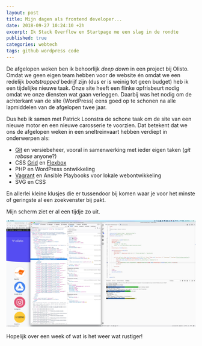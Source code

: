 ```yaml
---
layout: post
title: Mijn dagen als frontend developer...
date: 2018-09-27 10:24:10 +2h
excerpt: Ik Stack Overflow en Startpage me een slag in de rondte
published: true
categories: webtech
tags: github wordpress code
---
```

De afgelopen weken ben ik behoorlijk _deep down_ in een project bij Olisto. Omdat we geen eigen team hebben voor de website én omdat we een redelijk _bootstrapped_ bedrijf zijn (dus er is weinig tot geen budget) heb ik een tijdelijke nieuwe taak. Onze site heeft een flinke opfrisbeurt nodig omdat we onze diensten wat gaan verleggen. Daarbij was het nodig om de achterkant van de site (WordPress) eens goed op te schonen na alle lapmiddelen van de afgelopen twee jaar. 

Dus heb ik samen met Patrick Loonstra de schone taak om de site van een nieuwe motor en een nieuwe carosserie te voorzien. Dat betekent dat we ons de afgelopen weken in een sneltreinvaart hebben verdiept in onderwerpen als:

* [Git](https://git-scm.com/book/en/v2) en versiebeheer, vooral in samenwerking met ieder eigen taken (*git rebase* anyone?)
* CSS [Grid](https://css-tricks.com/snippets/css/complete-guide-grid/) en [Flexbox](https://css-tricks.com/snippets/css/a-guide-to-flexbox/)
* PHP en WordPress ontwikkeling
* [Vagrant](http://vccw.cc/) en Ansible Playbooks voor lokale webontwikkeling
* SVG en CSS

En allerlei kleine klusjes die er tussendoor bij komen waar je voor het minste of geringste al een zoekvenster bij pakt. 

Mijn scherm ziet er al een tijdje zo uit. 

![](../images/gitdesktop.jpg)

Hopelijk over een week of wat is het weer wat rustiger!